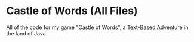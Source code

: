 # Castle of Words (All Files)
 All of the code for my game "Castle of Words", a Text-Based Adventure in the land of Java.
